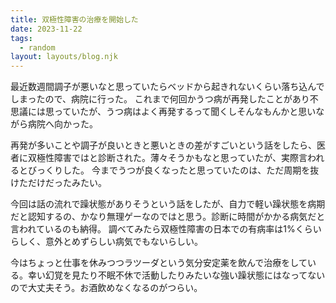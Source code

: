 ```yaml
---
title: 双極性障害の治療を開始した
date: 2023-11-22
tags:
  - random
layout: layouts/blog.njk
---
```


最近数週間調子が悪いなと思っていたらベッドから起きれないくらい落ち込んでしまったので、病院に行った。
これまで何回かうつ病が再発したことがあり不思議には思っていたが、うつ病はよく再発するって聞くしそんなもんかと思いながら病院へ向かった。

再発が多いことや調子が良いときと悪いときの差がすごいという話をしたら、医者に双極性障害ではと診断された。薄々そうかもなと思っていたが、実際言われるとびっくりした。
今までうつが良くなったと思っていたのは、ただ周期を抜けただけだったみたい。

今回は話の流れで躁状態がありそうという話をしたが、自力で軽い躁状態を病期だと認知するの、かなり無理ゲーなのではと思う。診断に時間がかかる病気だと言われているのも納得。
調べてみたら双極性障害の日本での有病率は1%くらいらしく、意外とめずらしい病気でもないらしい。

今はちょっと仕事を休みつつラツーダという気分安定薬を飲んで治療をしている。幸い幻覚を見たり不眠不休で活動したりみたいな強い躁状態にはなってないので大丈夫そう。お酒飲めなくなるのがつらい。
